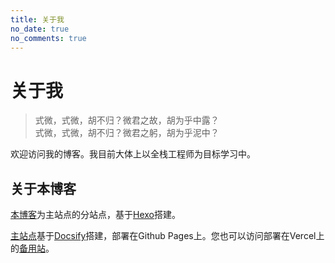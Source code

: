 ```yaml
---
title: 关于我
no_date: true
no_comments: true
---
```


# 关于我

>式微，式微，胡不归？微君之故，胡为乎中露？\
>式微，式微，胡不归？微君之躬，胡为乎泥中？

欢迎访问我的博客。我目前大体上以全栈工程师为目标学习中。

## 关于本博客

[本博客](https://pikapikapikaori.github.io/pikapikapi-blog-hexo/)为主站点的分站点，基于[Hexo](https://hexo.io/)搭建。

[主站点](https://pikapikapikaori.github.io/pikapikapi-blog/)基于[Docsify](https://docsify.js.org/#/)搭建，部署在Github Pages上。您也可以访问部署在Vercel上的[备用站](https://pikapikapi-blog.vercel.app)。
